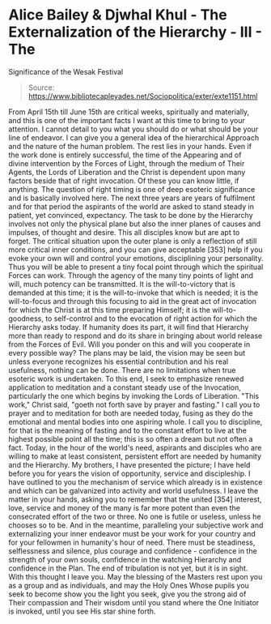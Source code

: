 # Alice Bailey & Djwhal Khul - The Externalization of the Hierarchy - III - The
Significance of the Wesak Festival

> Source: https://www.bibliotecapleyades.net/Sociopolitica/exter/exte1151.html

From April 15th till June 15th are critical weeks, spiritually and materially, and this is one of the important facts I want at this time to bring to your attention. I cannot detail to you what you should do or what should be your line of endeavor. I can give you a general idea of the hierarchical Approach and the nature of the human problem. The rest lies in your hands.
Even if the work done is entirely successful, the time of the Appearing and of divine intervention by the Forces of Light, through the medium of Their Agents, the Lords of Liberation and the Christ is dependent upon many factors beside that of right invocation. Of these you can know little, if anything. The question of right timing is one of deep esoteric significance and is basically involved here. The next three years are years of fulfilment and for that period the aspirants of the world are asked to stand steady in patient, yet convinced, expectancy. The task to be done by the Hierarchy involves not only the physical plane but also the inner planes of causes and impulses, of thought and desire. This all disciples know but are apt to forget. The critical situation upon the outer plane is only a reflection of still more critical inner conditions, and you can give acceptable [353] help if you evoke your own will and control your emotions, disciplining your personality. Thus you will be able to present a tiny focal point through which the spiritual Forces can work. Through the agency of the many tiny points of light and will, much potency can be transmitted.
It is the will-to-victory that is demanded at this time; it is the will-to-invoke that which is needed; it is the will-to-focus and through this focusing to aid in the great act of invocation for which the Christ is at this time preparing Himself; it is the will-to-goodness, to self-control and to the evocation of right action for which the Hierarchy asks today. If humanity does its part, it will find that Hierarchy more than ready to respond and do its share in bringing about world release from the Forces of Evil.
Will you ponder on this and will you cooperate in every possible way? The plans may be laid, the vision may be seen but unless everyone recognizes his essential contribution and his real usefulness, nothing can be done. There are no limitations when true esoteric work is undertaken. To this end, I seek to emphasize renewed application to meditation and a constant steady use of the Invocation, particularly the one which begins by invoking the Lords of Liberation.
"This work," Christ said, "goeth not forth save by prayer and fasting." I call you to prayer and to meditation for both are needed today, fusing as they do the emotional and mental bodies into one aspiring whole. I call you to discipline, for that is the meaning of fasting and to the constant effort to live at the highest possible point all the time; this is so often a dream but not often a fact. Today, in the hour of the world's need, aspirants and disciples who are willing to make at least consistent, persistent effort are needed by humanity and the Hierarchy.
My brothers, I have presented the picture; I have held before you for years the vision of opportunity, service and discipleship. I have outlined to you the mechanism of service which already is in existence and which can be galvanized into activity and world usefulness. I leave the matter in your hands, asking you to remember that the united [354] interest, love, service and money of the many is far more potent than even the consecrated effort of the two or three. No one is futile or useless, unless he chooses so to be.
And in the meantime, paralleling your subjective work and externalizing your inner endeavor must be your work for your country and for your fellowmen in humanity's hour of need. There must be steadiness, selflessness and silence, plus courage and confidence - confidence in the strength of your own souls, confidence in the watching Hierarchy and confidence in the Plan. The end of tribulation is not yet, but it is in sight. With this thought I leave you. May the blessing of the Masters rest upon you as a group and as individuals, and may the Holy Ones Whose pupils you seek to become show you the light you seek, give you the strong aid of Their compassion and Their wisdom until you stand where the One Initiator is invoked, until you see His star shine forth.
